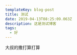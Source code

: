 ```yaml
---
templateKey: blog-post
title: 测试
date: 2019-04-13T08:25:09.063Z
description: 这是测试博客
tags:
  - 好
---
```





大叔的撒打算打算
